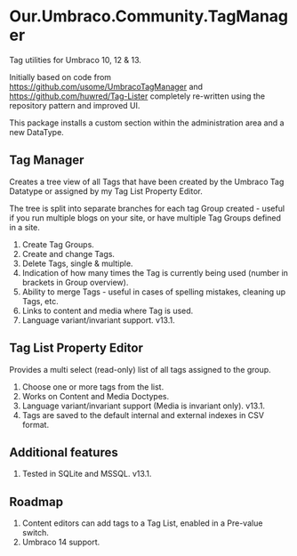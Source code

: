 # Our.Umbraco.Community.TagManager

Tag utilities for Umbraco 10, 12 & 13.

Initially based on code from https://github.com/usome/UmbracoTagManager and https://github.com/huwred/Tag-Lister completely re-written using the repository pattern and improved UI.

This package installs a custom section within the administration area and a new DataType.

## Tag Manager
Creates a tree view of all Tags that have been created by the Umbraco Tag Datatype or assigned by my Tag List Property Editor. 

The tree is split into separate branches for each tag Group created - useful if you run multiple blogs on your site, or have multiple Tag Groups defined in a site.

1. Create Tag Groups.
2. Create and change Tags.
3. Delete Tags, single & multiple.
4. Indication of how many times the Tag is currently being used (number in brackets in Group overview).
5. Ability to merge Tags - useful in cases of spelling mistakes, cleaning up Tags, etc.
6. Links to content and media where Tag is used.
7. Language variant/invariant support. v13.1.

## Tag List Property Editor
Provides a multi select (read-only) list of all tags assigned to the group. 

1. Choose one or more tags from the list.
2. Works on Content and Media Doctypes.
3. Language variant/invariant support (Media is invariant only). v13.1.
4. Tags are saved to the default internal and external indexes in CSV format.

## Additional features
1. Tested in SQLite and MSSQL. v13.1.

## Roadmap
1. Content editors can add tags to a Tag List, enabled in a Pre-value switch.
2. Umbraco 14 support.